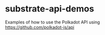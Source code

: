 # substrate-api-demos
Examples of how to use the Polkadot API using https://github.com/polkadot-js/api

